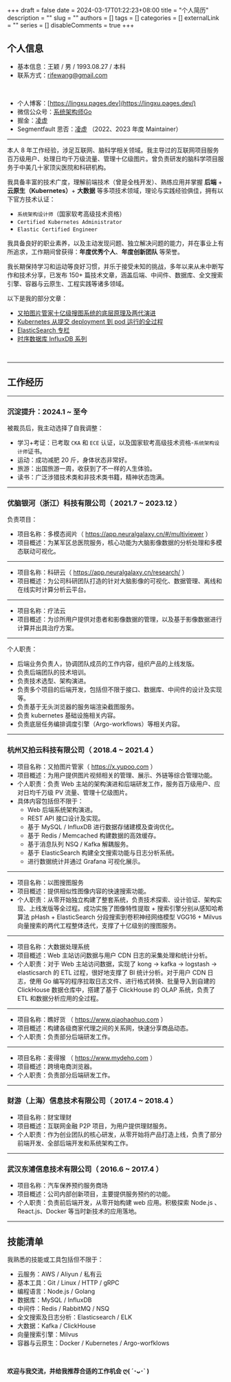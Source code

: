 +++
draft = false
date = 2024-03-17T01:22:23+08:00
title = "个人简历"
description = ""
slug = ""
authors = []
tags = []
categories = []
externalLink = ""
series = []
disableComments = true
+++


## 个人信息

* 基本信息：王颖 / 男 / 1993.08.27 / 本科
* 联系方式：rifewang@gmail.com

</br>

* 个人博客：[https://lingxu.pages.dev](https://lingxu.pages.dev/)
* 微信公众号：[系统架构师Go](https://raw.githubusercontent.com/RifeWang/images/master/qrcode.jpg)
* 掘金：[凌虚](https://juejin.cn/user/2893570337419720/posts)
* Segmentfault 思否：[凌虚](https://segmentfault.com/u/rife/articles) （2022、2023 年度 Maintainer）

----

本人 8 年工作经验，涉足互联网、脑科学相关领域。我主导过的互联网项目服务百万级用户、处理日均千万级流量、管理十亿级图片。曾负责研发的脑科学项目服务于中美几十家顶尖医院和科研机构。

我具备丰富的技术广度，理解前端技术（曾是全栈开发）、熟练应用并掌握 **后端** + **云原生（Kubernetes）**+ **大数据** 等多项技术领域，理论与实践经验俱佳，拥有以下官方技术认证：
- `系统架构设计师`（国家软考高级技术资格）
- `Certified Kubernetes Administrator`
- `Elastic Certified Engineer`

我具备良好的职业素养，以及主动发现问题、独立解决问题的能力，并在事业上有所追求，工作期间曾获得：**年度优秀个人**、**年度创新团队** 等荣誉。

我长期保持学习和运动等良好习惯，并乐于接受未知的挑战，多年以来从未中断写作和技术分享，已发布 150+ 篇技术文章，涵盖后端、中间件、数据库、全文搜索引擎、容器与云原生、工程实践等诸多领域。

以下是我的部分文章：
- [又拍图片管家十亿级搜图系统的底层原理及两代演进](https://segmentfault.com/a/1190000022842774)
- [Kubernetes 从提交 deployment 到 pod 运行的全过程](https://juejin.cn/post/7315405820673310759)
- [ElasticSearch 专栏](https://juejin.cn/column/7314860085930180623)
- [时序数据库 InfluxDB 系列](https://segmentfault.com/a/1190000020803478)

</br>

----

## 工作经历

----

### 沉淀提升：2024.1 ~ 至今

被裁员后，我主动选择了自我调整：

* 学习+考证：已考取 `CKA` 和 `ECE` 认证，以及国家软考高级技术资格-`系统架构设计师`证书。
* 运动：成功减肥 20 斤，身体状态非常好。
* 旅游：出国旅游一周，收获到了不一样的人生体验。
* 读书：广泛涉猎技术类和非技术类书籍，精神状态饱满。

----

### 优脑银河（浙江）科技有限公司（ 2021.7 ~ 2023.12 ）

负责项目：
* 项目名称：多模态阅片（ https://app.neuralgalaxy.cn/#/multiviewer ）
* 项目概述：为某军区总医院服务，核心功能为大脑影像数据的分析处理和多模态联动可视化。
----

* 项目名称：科研云（ https://app.neuralgalaxy.cn/research/ ）
* 项目概述：为公司科研团队打造的针对大脑影像的可视化、数据管理、离线和在线实时计算分析云平台。
----

* 项目名称：疗法云
* 项目概述：为诊所用户提供对患者和影像数据的管理，以及基于影像数据进行计算并出具治疗方案。
----

个人职责：
* 后端业务负责人，协调团队成员的工作内容，组织产品的上线发版。
* 负责后端团队的技术培训。
* 负责技术选型、架构演进。
* 负责多个项目的后端开发，包括但不限于接口、数据库、中间件的设计及实现等。
* 负责基于无头浏览器的服务端渲染截图服务。
* 负责 kubernetes 基础设施相关内容。
* 负责底层任务编排调度引擎（Argo-workflows）等相关内容。

----

### 杭州又拍云科技有限公司（ 2018.4 ~ 2021.4 ）

* 项目名称：又拍图片管家（ https://x.yupoo.com ）
* 项目概述：为用户提供图片视频相关的管理、展示、外链等综合管理功能。
* 个人职责：负责 Web 主站的架构演进和后端研发工作，服务百万级用户、应对日均千万级 PV 流量、管理十亿级图片。
* 具体内容包括但不限于：
    * Web 后端系统架构演进。
    * REST API 接口设计及实现。
    * 基于 MySQL / InfluxDB 进行数据存储建模及查询优化。
    * 基于 Redis / Memcached 构建数据的高效缓存。
    * 基于消息队列 NSQ / Kafka 解耦服务。
    * 基于 ElasticSearch 构建全文搜索功能与日志分析系统。
    * 进行数据统计并通过 Grafana 可视化展示。

----

* 项目名称：以图搜图服务
* 项目概述：提供相似性图像内容的快速搜索功能。
* 个人职责：从零开始独立构建了整套系统，负责技术探索、设计验证、架构实现、上线发版等全过程。成功实施了图像特性提取 + 搜索引擎分别从感知哈希算法 pHash + ElasticSearch 分段搜索到卷积神经网络模型 VGG16 + Milvus 向量搜索的两代工程整体迭代，支撑了十亿级别的搜图服务。

----

* 项目名称：大数据处理系统
* 项目概述：Web 主站访问数据与用户 CDN 日志的采集处理和统计分析。
* 个人职责：对于 Web 主站访问数据，实现了 kong -> kafka -> logstash -> elasticsarch 的 ETL 过程，很好地支撑了 BI 统计分析。对于用户 CDN 日志，使用 Go 编写的程序拉取日志文件、进行格式转换、批量导入到自建的 ClickHouse 数据仓库中，搭建了基于 ClickHouse 的 OLAP 系统，负责了 ETL 和数据分析应用的全过程。

----

* 项目名称：瞧好货 （ https://www.qiaohaohuo.com ）
* 项目概述：构建各级商家代理之间的关系网，快速分享商品动态。
* 个人职责：负责部分后端研发工作。

----

* 项目名称：麦得猴 （ https://www.mydeho.com ）
* 项目概述：跨境电商浏览器。
* 个人职责：负责部分后端研发工作。

----

### 财游（上海）信息技术有限公司（ 2017.4 ~ 2018.4 ）

* 项目名称：财宝理财
* 项目概述：互联网金融 P2P 项目，为用户提供理财服务。
* 个人职责：作为创业团队的核心研发，从零开始将产品打造上线，负责了部分前端开发、全部后端开发和系统架构工作。

----

### 武汉东浦信息技术有限公司（ 2016.6 ~ 2017.4 ）

* 项目名称：汽车保养预约服务商场
* 项目概述：公司内部创新项目，主要提供服务预约的功能。
* 个人职责：负责前后端开发，从零开始构建 web 应用。积极探索 Node.js 、React.js、Docker 等当时新技术的应用落地。

----

## 技能清单

我熟悉的技能或工具包括但不限于：

- 云服务：AWS / Aliyun / 私有云
- 基本工具：Git / Linux / HTTP / gRPC
- 编程语言：Node.js / Golang
- 数据库：MySQL / InfluxDB
- 中间件：Redis / RabbitMQ / NSQ
- 全文搜索及日志分析：Elasticsearch / ELK
- 大数据：Kafka / ClickHouse
- 向量搜索引擎：Milvus
- 容器与云原生：Docker / Kubernetes / Argo-worfklows

<br/>

**欢迎与我交流，并给我推荐合适的工作机会 ღ( ´･ᴗ･` )**
